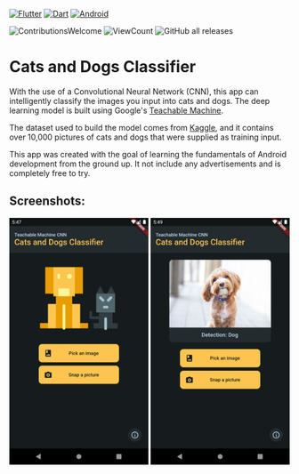 [![Flutter](https://img.shields.io/badge/Flutter-02569B?style=for-the-badge&logo=flutter)](https://flutter.dev/)
[![Dart](https://img.shields.io/badge/Dart-0175C2?style=for-the-badge&logo=dart)](https://dart.dev/)
[![Android](https://img.shields.io/badge/Android-3DDC84?style=for-the-badge&logo=android&logoColor=white)](https://www.android.com/)

![ContributionsWelcome](https://img.shields.io/badge/contributions-welcome-green.svg)
![ViewCount](https://views.whatilearened.today/views/github/sourhub226/flutter-cats-dogs-CNN.svg)
![GitHub all releases](https://img.shields.io/github/downloads/sourhub226/flutter-cats-dogs-CNN/total)

# Cats and Dogs Classifier

With the use of a Convolutional Neural Network (CNN), this app can intelligently classify the images you input into cats and dogs. The deep learning model is built using Google's [Teachable Machine](https://teachablemachine.withgoogle.com/).

The dataset used to build the model comes from [Kaggle](https://www.kaggle.com/tongpython/cat-and-dog), and it contains over 10,000 pictures of cats and dogs that were supplied as training input.

This app was created with the goal of learning the fundamentals of Android development from the ground up. It not include any advertisements and is completely free to try.

## Screenshots:

<p  align="middle">
<img src="screenshots/app-ss1.png" alt="app-screenshot-1" width='250px'>
<img src="screenshots/app-ss2.png" alt="app-screenshot-2" width='250px'>
</p>
